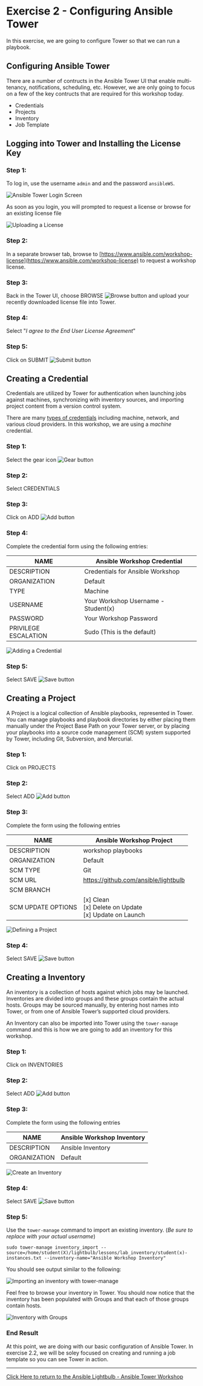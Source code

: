 # Exercise 2 - Configuring Ansible Tower

In this exercise, we are going to configure Tower so that we can run a playbook.

## Configuring Ansible Tower

There are a number of contructs in the Ansible Tower UI that enable multi-tenancy, notifications, scheduling, etc. However, we are only going to focus on a few of the key contructs that are required for this workshop today.

* Credentials
* Projects
* Inventory
* Job Template

## Logging into Tower and Installing the License Key

### Step 1:

To log in, use the username `admin` and and the password `ansibleWS`.

![Ansible Tower Login Screen](ansible-lab-figure01-logon-screen.png)

As soon as you login, you will prompted to request a license or browse for an existing license file

![Uploading a License](at_lic_prompt.png)

### Step 2:

In a separate browser tab, browse to [https://www.ansible.com/workshop-license](https://www.ansible.com/workshop-license) to request a workshop license.

### Step 3:

Back in the Tower UI, choose BROWSE ![Browse button](at_browse.png) and upload your recently downloaded license file into Tower.

### Step 4:

Select "_I agree to the End User License Agreement_"

### Step 5:

Click on SUBMIT ![Submit button](at_submit.png)

## Creating a Credential

Credentials are utilized by Tower for authentication when launching jobs against machines,
synchronizing with inventory sources, and importing project content from a version control system.

There are many [types of credentials](http://docs.ansible.com/ansible-tower/latest/html/userguide/credentials.html#credential-types) including machine, network, and various cloud providers.  In this workshop, we are using a *machine* credential.

### Step 1:

Select the gear icon ![Gear button](at_gear.png)

### Step 2:

Select CREDENTIALS

### Step 3:

Click on ADD ![Add button](at_add.png)

### Step 4:

Complete the credential form using the following entries:

NAME |Ansible Workshop Credential
-----|---------------------------
DESCRIPTION|Credentials for Ansible Workshop
ORGANIZATION|Default
TYPE|Machine
USERNAME| Your Workshop Username - Student(x)
PASSWORD| Your Workshop Password
PRIVILEGE ESCALATION|Sudo (This is the default)


![Adding a Credential](at_cred_detail.png)

### Step 5:

Select SAVE ![Save button](at_save.png)

## Creating a Project

A Project is a logical collection of Ansible playbooks, represented in Tower. You can manage playbooks and playbook directories by either placing them manually under the Project Base Path on your Tower server, or by placing your playbooks into a source code management (SCM) system supported by Tower, including Git, Subversion, and Mercurial.

### Step 1:

Click on PROJECTS

### Step 2:

Select ADD ![Add button](at_add.png)

### Step 3:

Complete the form using the following entries

NAME |Ansible Workshop Project
-----|------------------------
DESCRIPTION|workshop playbooks
ORGANIZATION|Default
SCM TYPE|Git
SCM URL| https://github.com/ansible/lightbulb
SCM BRANCH|
SCM UPDATE OPTIONS| [x] Clean <br />  [x] Delete on Update<br />  [x] Update on Launch




![Defining a Project](at_project_detail.png)

### Step 4:

Select SAVE ![Save button](at_save.png)

## Creating a Inventory

An inventory is a collection of hosts against which jobs may be launched. Inventories are divided into groups and these groups contain the actual hosts. Groups may be sourced manually, by entering host names into Tower, or from one of Ansible Tower’s supported cloud providers.

An Inventory can also be imported into Tower using the `tower-manage` command and this is how we are going to add an inventory for this workshop.


### Step 1:

Click on INVENTORIES

### Step 2:

Select ADD ![Add button](at_add.png)

### Step 3:

Complete the form using the following entries

NAME |Ansible Workshop Inventory
-----|--------------------------
DESCRIPTION|Ansible Inventory
ORGANIZATION|Default

![Create an Inventory](at_inv_create.png)

### Step 4:

Select SAVE ![Save button](at_save.png)

### Step 5:

Use the `tower-manage` command to import an existing inventory.  (_Be sure to replace <username> with your actual username_)
```
sudo tower-manage inventory_import --source=/home/student(X)/lightbulb/lessons/lab_inventory/student(x)-instances.txt --inventory-name="Ansible Workshop Inventory"
```

You should see output similar to the following:

![Importing an inventory with tower-manage](at_tm_stdout.png)

Feel free to browse your inventory in Tower.  You should now notice that the inventory has been populated with Groups and that each of those groups contain hosts.

![Inventory with Groups](at_inv_group.png)

### End Result

At this point, we are doing with our basic configuration of Ansible Tower.  In exercise 2.2, we will be soley focused on creating and running a job template so you can see Tower in action.

---

[Click Here to return to the Ansible Lightbulb - Ansible Tower Workshop](../README.md)
